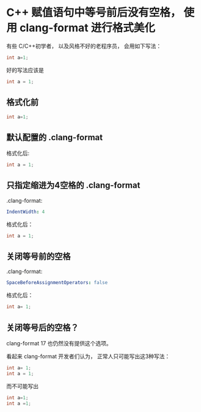 # C++ 赋值语句中等号前后没有空格， 使用 clang-format 进行格式美化

有些 C/C++初学者， 以及风格不好的老程序员， 会用如下写法：
```cpp
int a=1;
```
好的写法应该是
```cpp
int a = 1;
```

## 格式化前
```cpp
int a=1;
```

## 默认配置的 .clang-format
格式化后:
```cpp
int a = 1;
```

## 只指定缩进为4空格的 .clang-format
.clang-format:
```yaml
IndentWidth: 4
```

格式化后：
```cpp
int a = 1;
```

## 关闭等号前的空格
.clang-format:
```yaml
SpaceBeforeAssignmentOperators: false
```

格式化后：
```cpp
int a= 1;
```

## 关闭等号后的空格？
clang-format 17 也仍然没有提供这个选项。

看起来 clang-format 开发者们认为， 正常人只可能写出这3种写法：
```cpp
int a= 1;
int a = 1;
```

而不可能写出
```cpp
int a=1;
int a =1;
```